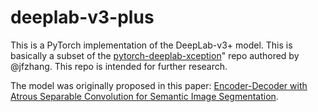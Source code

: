 # deeplab-v3-plus

This is a PyTorch implementation of the DeepLab-v3+ model.
This is basically a subset of the
[pytorch-deeplab-xception](https://github.com/jfzhang95/pytorch-deeplab-xception)"
repo authored by @jfzhang. This repo is intended for
further research.

The model was originally proposed in this paper:
[Encoder-Decoder with Atrous Separable Convolution for
Semantic Image Segmentation](https://arxiv.org/abs/1802.02611). 